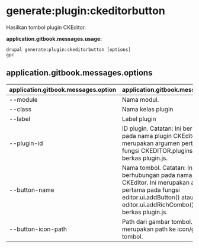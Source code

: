 # generate:plugin:ckeditorbutton
Hasilkan tombol plugin CKEditor.

**application.gitbook.messages.usage:**
```
drupal generate:plugin:ckeditorbutton [options]
gpc
```

## application.gitbook.messages.options
application.gitbook.messages.option | application.gitbook.messages.details
-------|-------------
--module | Nama modul.
--class | Nama kelas plugin
--label | Label plugin
--plugin-id | ID plugin. Catatan: Ini berhubungan pada nama plugin CKEditor. Ini merupakan argumen pertama pada fungsi CKEDITOR.plugins.add() pada berkas plugin.js.
--button-name | Nama tombol. Catatan: Ini berhubungan pada nama tombol CKEditor. Ini merupakan argumen pertama pada fungsi editor.ui.addButton() atau editor.ui.addRichCombo() pada berkas plugin.js.
--button-icon-path | Path dari gambar tombol. Ini merupakan path ke icon/gambar dari tombol.
